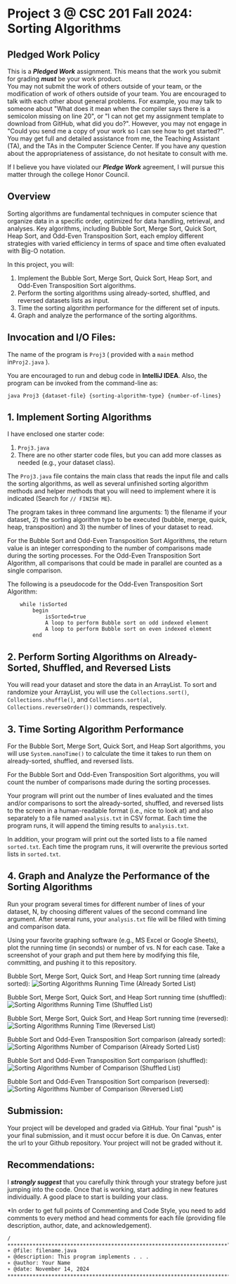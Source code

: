 # Project 3 @ CSC 201 Fall 2024: Sorting Algorithms

## Pledged Work Policy

This is a ___Pledged Work___ assignment.  This means that the work you submit for grading ___must___ be your work product.  
You may not submit the work of others outside of your team, or the modification of work of others outside of your team.
You are encouraged to talk with each other about general problems.  For example, you may talk to someone about "What does 
it mean when the compiler says there is a semicolon missing on line 20", or "I can not get my assignment template to 
download from GitHub, what did you do?".  However, you may not engage in "Could you send me a copy of your work so I can 
see how to get started?".  You may get full and detailed assistance from me, the Teaching Assistant (TA), and the TAs in 
the Computer Science Center.  If you have any question about the appropriateness of assistance, do not hesitate to 
consult with me.

If I believe you have violated our ___Pledge Work___ agreement, I will pursue this matter through the college Honor Council.

## Overview

Sorting algorithms are fundamental techniques in computer science that organize data in a specific order, optimized for 
data handling, retrieval, and analyses. Key algorithms, including Bubble Sort, Merge Sort, Quick Sort, Heap Sort, and 
Odd-Even Transposition Sort, each employ different strategies with varied efficiency in terms of space and time 
often evaluated with Big-O notation. 

In this project, you will: 

1. Implement the Bubble Sort, Merge Sort, Quick Sort, Heap Sort, and Odd-Even Transposition Sort algorithms.
2. Perform the sorting algorithms using already-sorted, shuffled, and reversed datasets lists as input.
3. Time the sorting algorithm performance for the different set of inputs.
4. Graph and analyze the performance of the sorting algorithms.

## Invocation and I/O Files:

The name of the program is `Proj3` ( provided with a `main` method in`Proj2.java` ).

You are encouraged to run and debug code in __IntelliJ IDEA__. Also, the program can be invoked from the command-line as:

```shell
java Proj3 {dataset-file} {sorting-algorithm-type} {number-of-lines}
```
## 1. **Implement Sorting Algorithms**

I have enclosed one starter code:
1. `Proj3.java` 
2. There are no other starter code files, but you can add more classes as needed (e.g., your dataset class). 

The `Proj3.java` file contains the main class that reads the input file and calls the sorting algorithms, as well as 
several unfinished sorting algorithm methods and helper methods that you will need to implement where it is indicated 
(Search for `// FINISH ME`).

The program takes in three command line arguments: 1) the filename if your dataset, 2) the sorting algorithm type to be 
executed (bubble, merge, quick, heap, transposition) and 3) the number of lines of your dataset to read.

For the Bubble Sort and Odd-Even Transposition Sort Algorithms, the return value is an integer corresponding to the 
number of comparisons made during the sorting processes. For the Odd-Even Transposition Sort Algorithm, all comparisons that 
could be made in parallel are counted as a single comparison.

The following is a pseudocode for the Odd-Even Transposition Sort Algorithm:

```
    while !isSorted
        begin 
            isSorted=true
            A loop to perform Bubble sort on odd indexed element
            A loop to perform Bubble sort on even indexed element
        end 
```

## 2. **Perform Sorting Algorithms on Already-Sorted, Shuffled, and Reversed Lists**

You will read your dataset and store the data in an ArrayList. To sort and randomize your ArrayList, you will use the 
`Collections.sort()`, `Collections.shuffle()`, and `Collections.sort(al, Collections.reverseOrder())` commands, 
respectively.

## 3. **Time Sorting Algorithm Performance**

For the Bubble Sort, Merge Sort, Quick Sort, and Heap Sort algorithms, you will use `System.nanoTime()` to calculate 
the time it takes to run them on already-sorted, shuffled, and reversed lists. 

For the Bubble Sort and Odd-Even Transposition Sort algorithms, you will count the number of comparisons made during 
the sorting processes.

Your program will print out the number of lines evaluated and the times and/or comparisons to sort the already-sorted, 
shuffled, and reversed lists to the screen in a human-readable format (i.e., nice to look at) and also separately to a 
file named `analysis.txt` in CSV format. Each time the program runs, it will append the timing results to 
`analysis.txt`. 

In addition, your program will print out the sorted lists to a file named `sorted.txt`. Each time the program runs, it 
will overwrite the previous sorted lists in `sorted.txt`.

## 4. **Graph and Analyze the Performance of the Sorting Algorithms**

Run your program several times for different number of lines of your dataset, N, by choosing different values of the 
second command line argument. After several runs, your `analysis.txt` file will be filled with timing and comparison data.

Using your favorite graphing software (e.g., MS Excel or Google Sheets), plot the running time (in seconds) or number of 
vs. N for each case. Take a screenshot of your graph and put them here by modifying this file, committing, and pushing 
it to this repository.

Bubble Sort, Merge Sort, Quick Sort, and Heap Sort running time (already sorted):
![Sorting Algorithms Running Time (Already Sorted List)](https://github.com/user-attachments/assets/7fda8bf6-7e49-4e2c-8e9f-fa92731a2a7d)

Bubble Sort, Merge Sort, Quick Sort, and Heap Sort running time (shuffled):
![Sorting Algorithms Running Time (Shuffled List)](https://github.com/user-attachments/assets/df595b3a-1ec4-4505-836a-65820dd186bf)

Bubble Sort, Merge Sort, Quick Sort, and Heap Sort running time (reversed):
![Sorting Algorithms Running Time (Reversed List)](https://github.com/user-attachments/assets/5d3eb7d4-6653-4ce2-a872-ecbe7e9adfd2)

Bubble Sort and Odd-Even Transposition Sort comparison (already sorted):
![Sorting Algorithms Number of Comparison (Already Sorted List)](https://github.com/user-attachments/assets/c722aa42-a9a2-4945-a09b-9bc693165e98)

Bubble Sort and Odd-Even Transposition Sort comparison (shuffled):
![Sorting Algorithms Number of Comparison (Shuffled List)](https://github.com/user-attachments/assets/cce1a2fb-f3f3-4632-8301-ee69f59ffcac)

Bubble Sort and Odd-Even Transposition Sort comparison (reversed):
![Sorting Algorithms Number of Comparison (Reversed List)](https://github.com/user-attachments/assets/004894b9-cf23-47cb-92f3-7257a0113186)

## Submission:

Your project will be developed and graded via GitHub. Your final "push" is your final submission, and it must occur 
before it is due. On Canvas, enter the url to your Github repository. Your project will not be graded without it.

## Recommendations:

I ___strongly suggest___ that you carefully think through your strategy before just jumping into the code.  Once that 
is working, start adding in new features individually.  A good place to start is building your class.

*In order to get full points of Commenting and Code Style, you need to add comments to every method and head comments 
for each file (providing file description, author, date, and acknowledgement).

```
/∗∗∗∗∗∗∗∗∗∗∗∗∗∗∗∗∗∗∗∗∗∗∗∗∗∗∗∗∗∗∗∗∗∗∗∗∗∗∗∗∗∗∗∗∗∗∗∗∗∗∗∗∗∗∗∗∗∗∗∗∗∗∗∗∗∗∗∗∗∗*
∗ @file: filename.java
∗ @description: This program implements . . .
∗ @author: Your Name
∗ @date: November 14, 2024
∗∗∗∗∗∗∗∗∗∗∗∗∗∗∗∗∗∗∗∗∗∗∗∗∗∗∗∗∗∗∗∗∗∗∗∗∗∗∗∗∗∗∗∗∗∗∗∗∗∗∗∗∗∗∗∗∗∗∗∗∗∗∗∗∗∗∗∗∗∗∗/
```
